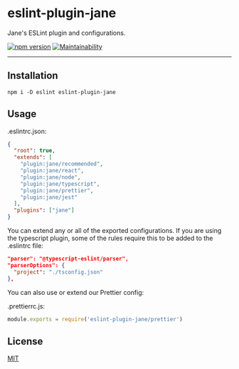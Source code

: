 # eslint-plugin-jane

Jane's ESLint plugin and configurations.

[![npm version](https://img.shields.io/npm/v/eslint-plugin-jane.svg)](https://npm.im/eslint-plugin-jane) [![Maintainability](https://api.codeclimate.com/v1/badges/33e6dcb7e992c8d799e6/maintainability)](https://codeclimate.com/github/jane/eslint-plugin-jane/maintainability)

---

## Installation

`npm i -D eslint eslint-plugin-jane`

## Usage

.eslintrc.json:

```json
{
  "root": true,
  "extends": [
    "plugin:jane/recommended",
    "plugin:jane/react",
    "plugin:jane/node",
    "plugin:jane/typescript",
    "plugin:jane/prettier",
    "plugin:jane/jest"
  ],
  "plugins": ["jane"]
}
```

You can extend any or all of the exported configurations.
If you are using the typescript plugin, some of the rules require this to be
added to the .eslintrc file:

```json
"parser": "@typescript-eslint/parser",
"parserOptions": {
  "project": "./tsconfig.json"
},
```

You can also use or extend our Prettier config:

.prettierrc.js:

```javascript
module.exports = require('eslint-plugin-jane/prettier')
```

## License

[MIT](./LICENSE.md)
